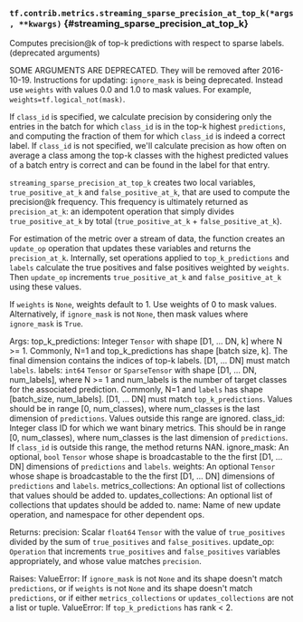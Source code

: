 ### `tf.contrib.metrics.streaming_sparse_precision_at_top_k(*args, **kwargs)` {#streaming_sparse_precision_at_top_k}

Computes precision@k of top-k predictions with respect to sparse labels. (deprecated arguments)

SOME ARGUMENTS ARE DEPRECATED. They will be removed after 2016-10-19.
Instructions for updating:
`ignore_mask` is being deprecated. Instead use `weights` with values 0.0 and 1.0 to mask values. For example, `weights=tf.logical_not(mask)`.

  If `class_id` is specified, we calculate precision by considering only the
      entries in the batch for which `class_id` is in the top-k highest
      `predictions`, and computing the fraction of them for which `class_id` is
      indeed a correct label.
  If `class_id` is not specified, we'll calculate precision as how often on
      average a class among the top-k classes with the highest predicted values
      of a batch entry is correct and can be found in the label for that entry.

  `streaming_sparse_precision_at_top_k` creates two local variables,
  `true_positive_at_k` and `false_positive_at_k`, that are used to compute
  the precision@k frequency. This frequency is ultimately returned as
  `precision_at_k`: an idempotent operation that simply divides
  `true_positive_at_k` by total (`true_positive_at_k` + `false_positive_at_k`).

  For estimation of the metric over a stream of data, the function creates an
  `update_op` operation that updates these variables and returns the
  `precision_at_k`. Internally, set operations applied to `top_k_predictions`
  and `labels` calculate the true positives and false positives weighted by
  `weights`. Then `update_op` increments `true_positive_at_k` and
  `false_positive_at_k` using these values.

  If `weights` is `None`, weights default to 1. Use weights of 0 to mask values.
  Alternatively, if `ignore_mask` is not `None`, then mask values where
  `ignore_mask` is `True`.

  Args:
    top_k_predictions: Integer `Tensor` with shape [D1, ... DN, k] where
      N >= 1. Commonly, N=1 and top_k_predictions has shape [batch size, k].
      The final dimension contains the indices of top-k labels. [D1, ... DN]
      must match `labels`.
    labels: `int64` `Tensor` or `SparseTensor` with shape
      [D1, ... DN, num_labels], where N >= 1 and num_labels is the number of
      target classes for the associated prediction. Commonly, N=1 and `labels`
      has shape [batch_size, num_labels]. [D1, ... DN] must match
      `top_k_predictions`. Values should be in range [0, num_classes), where
      num_classes is the last dimension of `predictions`. Values outside this
      range are ignored.
    class_id: Integer class ID for which we want binary metrics. This should be
      in range [0, num_classes), where num_classes is the last dimension of
      `predictions`. If `class_id` is outside this range, the method returns
      NAN.
    ignore_mask: An optional, `bool` `Tensor` whose shape is broadcastable to
      the the first [D1, ... DN] dimensions of `predictions` and `labels`.
    weights: An optional `Tensor` whose shape is broadcastable to the the first
      [D1, ... DN] dimensions of `predictions` and `labels`.
    metrics_collections: An optional list of collections that values should
      be added to.
    updates_collections: An optional list of collections that updates should
      be added to.
    name: Name of new update operation, and namespace for other dependent ops.

  Returns:
    precision: Scalar `float64` `Tensor` with the value of `true_positives`
      divided by the sum of `true_positives` and `false_positives`.
    update_op: `Operation` that increments `true_positives` and
      `false_positives` variables appropriately, and whose value matches
      `precision`.

  Raises:
    ValueError: If `ignore_mask` is not `None` and its shape doesn't match
      `predictions`, or if `weights` is not `None` and its shape doesn't match
      `predictions`, or if either `metrics_collections` or `updates_collections`
      are not a list or tuple.
    ValueError: If `top_k_predictions` has rank < 2.

